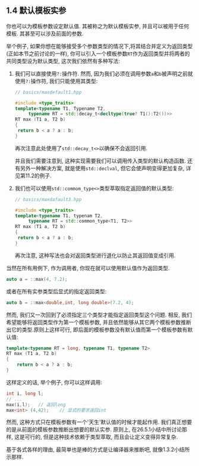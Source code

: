 ## 1.4 默认模板实参

你也可以为模板参数设定默认值. 其被称之为默认模板实参, 并且可以被用于任何模板. 其甚至可以涉及前面的参数.

举个例子, 如果你想在能够接受多个参数类型的情况下,将其结合并定义为返回类型(正如本节之前讨论的一样), 你可以引入一个模板参数`RT`作为返回类型并将两者的共同类型设为默认类型, 这次我们依然有多种写法:

1. 我们可以直接使用`?:`操作符. 然而, 因为我们必须在调用参数`a`和`b`被声明之前就使用`?:`操作符, 我们只能使用其类型:

   ```cpp
   // basics/maxdefault1.hpp
   
   #include <type_traits>
   template<typename T1, Typename T2,
   		typename RT = std::decay_t<decltype(true? T1():T2())>>
   RT max (T1 a, T2 b)
   {
   	return b < a ? a : b;
   }
   ```

   再次注意此处使用了`std::decay_t<>`以确保不会返回引用.

   并且我们需要注意到, 这种实现需要我们可以调用传入类型的默认构造函数. 还有另外一种解决方案, 就是使用`std::declval`, 但它会使声明变得更加复杂, 详见第11.2的例子.

2. 我们也可以使用`std::commom_type<>`类型萃取指定返回值的默认类型:

   ```cpp
   // basics/maxdafault3.hpp
   
   #include <type_traits>
   template<typename T1, typenam T2,
   		typename RT = std::common_type<T1, T2>>
   RT max (T1 a, T2 b)
   {
   	return b < a ? a : b;
   }
   ```

   再次注意, 这种写法也会对返回类型进行退化以防止其返回值变成引用.

当然在所有用例下, 作为调用者, 你现在就可以使用默认值作为返回类型.

```cpp
auto a = ::max(4, 7.2);
```

或者在所有实参类型后显式的指定返回类型:

```cpp
auto b = ::max<double,int, long double>(7.2, 4);
```

然而, 我们又一次回到了必须指定三个类型才能指定返回类型这个问题. 相反, 我们希望能够将返回类型作为第一个模板参数, 并且依然能够从其它两个模板参数推断出它的类型.原则上这样可行, 即后面的模板参数没有默认值而第一个模板参数有默认值:

```cpp
template<typename RT = long, typename T1, typename T2>
RT max (T1 a, T2 b)
{
	return b < a ? a : b;
}
```

这样定义的话, 举个例子, 你可以这样调用:

```cpp
int i, long l;
// ...
max(i,l); 	// 返回long
max<int> (4,42);	// 显式的要求返回int
```

然而, 这种方式只在模板参数有一个'天生'默认值的时候才能起作用.  我们真正想要的是从前面的模板参数推断出想要的默认实参. 原则上, 在26.5.1小结中所讨论那样, 这是可行的, 但是这种技术依赖于类型萃取, 而且会让定义变得异常复杂.

基于各式各样的理由, 最简单也是棒的方式是让编译器来推断吧, 就像1.3.2小结所示那样.